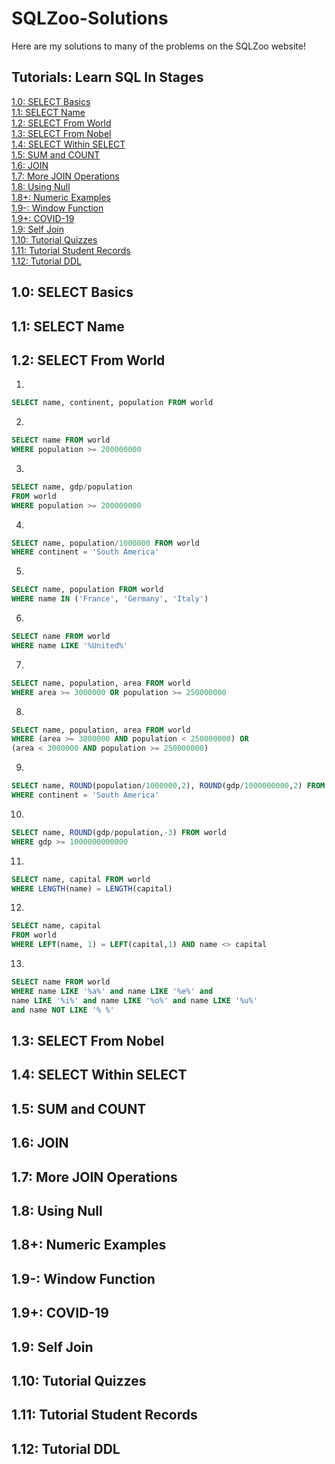# SQLZoo-Solutions

Here are my solutions to many of the problems on the SQLZoo website!

## Tutorials: Learn SQL In Stages
[1.0: SELECT Basics](#10-select-basics)  
[1.1: SELECT Name](#11-select-name)  
[1.2: SELECT From World](#12-select-from-world)  
[1.3: SELECT From Nobel](#13-select-from-nobel)  
[1.4: SELECT Within SELECT](#14-select-within-select)  
[1.5: SUM and COUNT](#15-sum-count)  
[1.6: JOIN](#16-join)  
[1.7: More JOIN Operations](#17-more-join-operations)  
[1.8: Using Null](#18-using-null)  
[1.8+: Numeric Examples](#18-numeric-examples)  
[1.9-: Window Function](#19--window-function)  
[1.9+: COVID-19](#19-covid-19)  
[1.9: Self Join](#19-self-join)  
[1.10: Tutorial Quizzes](#110-tutorial-quizzes)  
[1.11: Tutorial Student Records](#111-tutorial-student-records)  
[1.12: Tutorial DDL](#112-tutorial-ddl)

## 1.0: SELECT Basics

## 1.1: SELECT Name

## 1.2: SELECT From World

1.
```sql
SELECT name, continent, population FROM world
```

2.
```sql
SELECT name FROM world
WHERE population >= 200000000
```

3.
```sql
SELECT name, gdp/population
FROM world
WHERE population >= 200000000
```

4.
```sql
SELECT name, population/1000000 FROM world
WHERE continent = 'South America'
```

5.
```sql
SELECT name, population FROM world
WHERE name IN ('France', 'Germany', 'Italy')
```

6.
```sql
SELECT name FROM world
WHERE name LIKE '%United%'
```

7.
```sql
SELECT name, population, area FROM world
WHERE area >= 3000000 OR population >= 250000000
```

8.
```sql
SELECT name, population, area FROM world
WHERE (area >= 3000000 AND population < 250000000) OR 
(area < 3000000 AND population >= 250000000)
```

9.
```sql
SELECT name, ROUND(population/1000000,2), ROUND(gdp/1000000000,2) FROM world 
WHERE continent = 'South America'
```

10.
```sql
SELECT name, ROUND(gdp/population,-3) FROM world
WHERE gdp >= 1000000000000
```

11.
```sql
SELECT name, capital FROM world
WHERE LENGTH(name) = LENGTH(capital)
```

12.
```sql
SELECT name, capital
FROM world
WHERE LEFT(name, 1) = LEFT(capital,1) AND name <> capital
```

13.
```sql
SELECT name FROM world
WHERE name LIKE '%a%' and name LIKE '%e%' and 
name LIKE '%i%' and name LIKE '%o%' and name LIKE '%u%'
and name NOT LIKE '% %'
```

## 1.3: SELECT From Nobel

## 1.4: SELECT Within SELECT

## 1.5: SUM and COUNT

## 1.6: JOIN

## 1.7: More JOIN Operations

## 1.8: Using Null

## 1.8+: Numeric Examples

## 1.9-: Window Function

## 1.9+: COVID-19

## 1.9: Self Join

## 1.10: Tutorial Quizzes

## 1.11: Tutorial Student Records

## 1.12: Tutorial DDL
